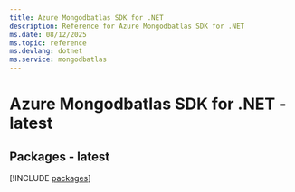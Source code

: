 ```yaml
---
title: Azure Mongodbatlas SDK for .NET
description: Reference for Azure Mongodbatlas SDK for .NET
ms.date: 08/12/2025
ms.topic: reference
ms.devlang: dotnet
ms.service: mongodbatlas
---
```

# Azure Mongodbatlas SDK for .NET - latest
## Packages - latest
[!INCLUDE [packages](mongodbatlas-index.md)]